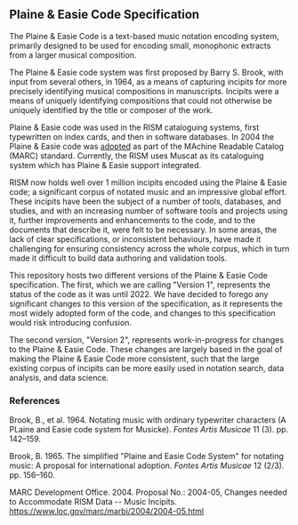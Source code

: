 ## Plaine & Easie Code Specification

The Plaine & Easie Code is a text-based music notation encoding system, primarily designed to be used
for encoding small, monophonic extracts from a larger musical composition. 

The Plaine & Easie code system was first proposed by Barry S. Brook, with input from several others, in 1964, 
as a means of capturing incipits for more precisely identifying musical compositions in manuscripts. Incipits were
a means of uniquely identifying compositions that could not otherwise be uniquely identified by the title or composer
of the work.

Plaine & Easie code was used in the RISM cataloguing systems, first typewritten on index cards, and then in 
software databases. In 2004 the Plaine & Easie code was [adopted](https://www.loc.gov/marc/marbi/2004/2004-05.html) as 
part of the MAchine Readable Catalog (MARC) standard. Currently, the RISM uses Muscat as its cataloguing system which
has Plaine & Easie support integrated.

RISM now holds well over 1 million incipits encoded using the Plaine & Easie code; a significant corpus of notated music
and an impressive global effort. These incipits have been the subject of a number of tools, databases,
and studies, and with an increasing number of software tools and projects using it, further improvements and enhancements
to the code, and to the documents that describe it, were felt to be necessary. In some areas, the lack of clear specifications,
or inconsistent behaviours, have made it challenging for ensuring consistency across the whole corpus, which in turn
made it difficult to build data authoring and validation tools. 

This repository hosts two different versions of the Plaine & Easie Code specification. The first, which we are calling
"Version 1", represents the status of the code as it was until 2022. We have decided to forego any significant changes
to this version of the specification, as it represents the most widely adopted form of the code, and changes to this
specification would risk introducing confusion.

The second version, "Version 2", represents work-in-progress for changes to the Plaine & Easie Code. These changes are
largely based in the goal of making the Plaine & Easie Code more consistent, such that the large existing corpus of 
incipits can be more easily used in notation search, data analysis, and data science.


### References

Brook, B., et al. 1964. Notating music with ordinary typewriter characters (A PLaine and Easie code system for Musicke). 
_Fontes Artis Musicae_ 11 (3). pp. 142–159.

Brook, B. 1965. The simplified "Plaine and Easie Code System" for notating music: A proposal for international adoption. 
_Fontes Artis Musicae_ 12 (2/3). pp. 156–160.

MARC Development Office. 2004. Proposal No.: 2004-05, Changes needed to Accommodate RISM Data -- Music Incipits. 
https://www.loc.gov/marc/marbi/2004/2004-05.html
